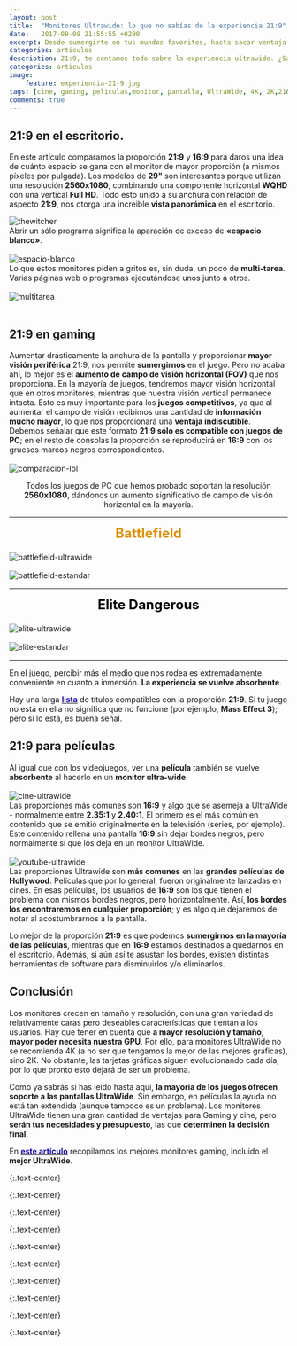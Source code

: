 ```yaml
---
layout: post
title:  "Monitores Ultrawide: lo que no sabías de la experiencia 21:9"
date:   2017-09-09 21:55:55 +0200
excerpt: Desde sumergirte en tus mundos favoritos, hasta sacar ventaja en los juegos competitivos. ¡Te explicamos lo que no sabías de la experiencia 21:9!
categories: articulos
description: 21:9, te contamos todo sobre la experiencia ultrawide. ¿Sabías que aportan ventajas en los juegos competitivos?  ¡Estas pantallas de monitor están llenas de trucos de los que nos podemos beneficiar!
categories: articulos
image:
    feature: experiencia-21-9.jpg
tags: [cine, gaming, peliculas,monitor, pantalla, UltraWide, 4K, 2K,21&#58;9]
comments: true
---
```


<!--more-->
<!-- more -->
## 21:9 en el escritorio. 

En este artículo comparamos la proporción **21:9** y **16:9** para daros una idea de cuánto espacio se gana con el monitor de mayor proporción (a mismos píxeles por pulgada). Los modelos de **29"** son interesantes porque utilizan una resolución **2560x1080**, combinando una componente horizontal **WQHD** con una vertical **Full HD**. Todo esto unido a su anchura con relación de aspecto **21:9**, nos otorga una increible **vista panorámica** en el escritorio.
  
![thewitcher]
<br />
Abrir un sólo programa significa la aparación de exceso de **«espacio blanco»**.
<br /><br />
![espacio-blanco]
<br />
Lo que estos monitores piden a gritos es, sin duda, un poco de **multi-tarea**. Varias páginas web o programas ejecutándose unos junto a otros.
<br /><br />
![multitarea]
<br /><br />
## 21:9 en gaming

Aumentar drásticamente la anchura de la pantalla y proporcionar **mayor visión periférica** 21:9, nos permite **sumergirnos** en el juego. Pero no acaba ahí, lo mejor es el **aumento de campo de visión horizontal (FOV)** que nos proporciona. En la mayoría de juegos, tendremos mayor visión horizontal que en otros monitores; mientras que nuestra visión vertical permanece intacta. Esto es muy importante para los **juegos competitivos**, ya que al aumentar el campo de visión recibimos una cantidad de **información mucho mayor**, lo que nos proporcionará una **ventaja indiscutible**. Debemos señalar que este formato **21:9 sólo es compatible con juegos de PC**; en el resto de consolas la proporción se reproducirá en **16:9** con los gruesos marcos negros correspondientes.<br />
<br />
![comparacion-lol]

<center>Todos los juegos de PC que hemos probado soportan la resolución <b>2560x1080</b>, dándonos un aumento significativo de campo de visión horizontal en la mayoría. </center>

________________________________________________________________________________________________________
**<center><font size="5" color="#E19108">Battlefield</font></center><font size="3"><br /></font>**
![battlefield-ultrawide]

![battlefield-estandar]
<font size="3"><br /></font>
________________________________________________________________________________________________________
**<center><font size="5" color="black">Elite Dangerous</font></center><font size="3"><br /></font>**
![elite-ultrawide]

![elite-estandar]
<font size="3"><br /></font>

________________________________________________________________________________________________________

En el juego, percibir más el medio que nos rodea es extremadamente conveniente en cuanto a inmersión. **La experiencia se vuelve absorbente**.

Hay una larga **<a target="_blank" href="http://www.wsgf.org/mgl/ef_s/"><font color="#1a0dab">lista</font></a>** de títulos compatibles con la proporción **21:9**. Si tu juego no está en ella no significa que no funcione (por ejemplo, **Mass Effect 3**); pero si lo está, es buena señal.

## 21:9 para películas

Al igual que con los videojuegos, ver una **película** también se vuelve **absorbente** al hacerlo en un **monitor ultra-wide**.
<br /><br />
![cine-ultrawide]
<br />
Las proporciones más comunes son **16:9** y algo que se asemeja a UltraWide - normalmente entre **2.35:1** y **2.40:1**. El primero es el más común en contenido que se emitió originalmente en la televisión (series, por ejemplo). Este contenido rellena una pantalla **16:9** sin dejar bordes negros, pero normalmente sí que los deja en un monitor UltraWide.<br />
<br />
![youtube-ultrawide]
<br />
Las proporciones Ultrawide son **más comunes** en las **grandes películas de Hollywood**. Películas que por lo general, fueron originalmente  lanzadas en cines. En esas películas, los usuarios de **16:9** son los que tienen el problema con mismos bordes negros, pero horizontalmente. Así, **los bordes los encontraremos en cualquier proporción**; y es algo que dejaremos de notar al acostumbrarnos a la pantalla.

Lo mejor de la proporción **21:9** es que podemos **sumergirnos en la mayoría de las películas**, mientras que en **16:9** estamos destinados a quedarnos en el escritorio. Además, si aún así te asustan los bordes, existen distintas herramientas de software para disminuirlos y/o eliminarlos.

## Conclusión

Los monitores crecen en tamaño y resolución, con una gran variedad de relativamente caras pero deseables características que tientan a los usuarios. Hay que tener en cuenta que **a mayor resolución y tamaño**, **mayor poder necesita nuestra GPU**. Por ello, para monitores UltraWide no se recomienda 4K (a no ser que tengamos la mejor de las mejores gráficas), sino 2K. No obstante, las tarjetas gráficas siguen evolucionando cada día, por lo que pronto esto dejará de ser un problema.

Como ya sabrás si has leído hasta aquí, **la mayoría de los juegos ofrecen soporte a las pantallas UltraWide**. Sin embargo, en películas la ayuda no está tan extendida (aunque tampoco es un problema). Los monitores UltraWide tienen una gran cantidad de ventajas para Gaming y cine, pero **serán tus necesidades y presupuesto**, las que **determinen la decisión final**.

En **<a href="{% post_url 2017-09-6-mejores-monitores-gaming %}" target="blank"><font color="#1a0dab">este artículo</font></a>** recopilamos los mejores monitores gaming, incluido el **mejor UltraWide**.


[thewitcher]: /images/pictures/thewitcher.jpg
{:.text-center}

[espacio-blanco]: /images/pictures/espacio-blanco.jpg
{:.text-center}

[multitarea]: /images/pictures/multitarea.jpg
{:.text-center}

[comparacion-lol]: /images/pictures/comparacion-lol.jpg
{:.text-center}

[battlefield-ultrawide]: /images/pictures/battlefield-ultrawide.jpg
{:.text-center}

[battlefield-estandar]: /images/pictures/battlefield-estandar.jpg
{:.text-center}

[elite-ultrawide]: /images/pictures/elite-ultrawide.jpg
{:.text-center}

[elite-estandar]: /images/pictures/elite-estandar.jpg
{:.text-center}

[cine-ultrawide]: /images/pictures/cine-ultrawide.jpg
{:.text-center}

[youtube-ultrawide]: /images/pictures/youtube-ultrawide.jpg
{:.text-center}


